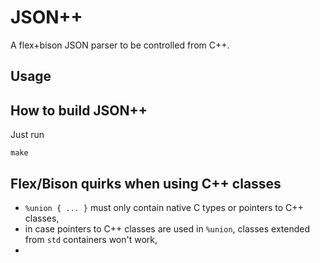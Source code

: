 # JSON++

A flex+bison JSON parser to be controlled from C++.

## Usage



## How to build JSON++

Just run

    make

## Flex/Bison quirks when using C++ classes

* `%union { ... }` must only contain native C types or pointers to C++ classes,
* in case pointers to C++ classes are used in `%union`, classes extended from `std` containers won't work,
* 